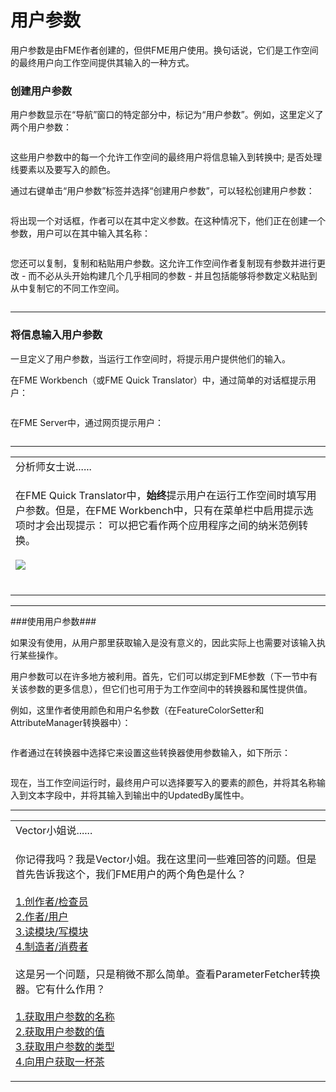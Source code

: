 # 用户参数

<p><font style="vertical-align: inherit;"><font style="vertical-align: inherit;">用户参数是由FME作者创建的，</font></font><font style="vertical-align: inherit;">但供FME用户使用。</font><font style="vertical-align: inherit;">换句话说，它们是工作空间的最终用户向工作空间提供其输入的一种方式。</font></font></p>
<h3><a id="user-content-creating-a-user-parameter" class="anchor" aria-hidden="true" href="https://github.com/safesoftware/FMETraining/blob/Desktop-Advanced-2018/DesktopAdvanced4Parameters/4.02.UserParameters.md#creating-a-user-parameter"></a><font style="vertical-align: inherit;"><font style="vertical-align: inherit;">创建用户参数</font></font></h3>
<p><font style="vertical-align: inherit;"><font style="vertical-align: inherit;">用户参数显示在“导航”窗口的特定部分中，标记为“用户参数”。</font><font style="vertical-align: inherit;">例如，这里定义了两个用户参数：</font></font></p>
<p><a target="_blank" href="https://github.com/safesoftware/FMETraining/blob/Desktop-Advanced-2018/DesktopAdvanced4Parameters/Images/Img4.003.UserParametersInNavigator.png"><img src="./Images/Img4.003.UserParametersInNavigator.png" alt="" style="max-width:100%;"></a></p>
<p><font style="vertical-align: inherit;"><font style="vertical-align: inherit;">这些用户参数中的每一个允许工作空间的最终用户将信息输入到转换中; </font><font style="vertical-align: inherit;">是否处理线要素以及要写入的颜色。</font></font></p>
<p><font style="vertical-align: inherit;"><font style="vertical-align: inherit;">通过右键单击“用户参数”标签并选择“创建用户参数”，可以轻松创建用户参数：</font></font></p>
<p><a target="_blank" href="https://github.com/safesoftware/FMETraining/blob/Desktop-Advanced-2018/DesktopAdvanced4Parameters/Images/Img4.004.RightClickAddParameter.png"><img src="./Images/Img4.004.RightClickAddParameter.png" alt="" style="max-width:100%;"></a></p>
<p><font style="vertical-align: inherit;"><font style="vertical-align: inherit;">将出现一个对话框，作者可以在其中定义参数。</font><font style="vertical-align: inherit;">在这种情况下，他们正在创建一个参数，用户可以在其中输入其名称：</font></font></p>
<p><a target="_blank" href="https://github.com/safesoftware/FMETraining/blob/Desktop-Advanced-2018/DesktopAdvanced4Parameters/Images/Img4.005.DefiningUserParameter.png"><img src="./Images/Img4.005.DefiningUserParameter.png" alt="" style="max-width:100%;"></a></p>
<p><font style="vertical-align: inherit;"><font style="vertical-align: inherit;">您还可以复制，复制和粘贴用户参数。</font><font style="vertical-align: inherit;">这允许工作空间作者复制现有参数并进行更改 - 而不必从头开始构建几个几乎相同的参数 - 并且包括能够将参数定义粘贴到从中复制它的不同工作空间。</font></font></p>
<p><a target="_blank" href="https://github.com/safesoftware/FMETraining/blob/Desktop-Advanced-2018/DesktopAdvanced4Parameters/Images/Img4.005b.CopyingUserParameter.png"><img src="./Images/Img4.005b.CopyingUserParameter.png" alt="" style="max-width:100%;"></a></p>
<hr>
<h3><a id="user-content-entering-information-into-a-user-parameter" class="anchor" aria-hidden="true" href="https://github.com/safesoftware/FMETraining/blob/Desktop-Advanced-2018/DesktopAdvanced4Parameters/4.02.UserParameters.md#entering-information-into-a-user-parameter"></a><font style="vertical-align: inherit;"><font style="vertical-align: inherit;">将信息输入用户参数</font></font></h3>
<p><font style="vertical-align: inherit;"><font style="vertical-align: inherit;">一旦定义了用户参数，当运行工作空间时，将提示用户提供他们的输入。</font></font></p>
<p><font style="vertical-align: inherit;"><font style="vertical-align: inherit;">在FME Workbench（或FME Quick Translator）中，通过简单的对话框提示用户：</font></font></p>
<p><a target="_blank" href="https://github.com/safesoftware/FMETraining/blob/Desktop-Advanced-2018/DesktopAdvanced4Parameters/Images/Img4.006.UserParameterDialog.png"><img src="./Images/Img4.006.UserParameterDialog.png" alt="" style="max-width:100%;"></a></p>
<p><font style="vertical-align: inherit;"><font style="vertical-align: inherit;">在FME Server中，通过网页提示用户：</font></font></p>
<p><a target="_blank" href="https://github.com/safesoftware/FMETraining/blob/Desktop-Advanced-2018/DesktopAdvanced4Parameters/Images/Img4.007.UserParameterServer.png"><img src="./Images/Img4.007.UserParameterServer.png" alt="" style="max-width:100%;"></a></p>
<hr>

<table>
<tbody><tr>
<td>
<i></i><font style="vertical-align: inherit;"><font style="vertical-align: inherit;">
分析师女士说......
</font></font></td>
</tr>
<tr>
<td><font style="vertical-align: inherit;"><font style="vertical-align: inherit;">

在FME Quick Translator中，</font></font><strong><font style="vertical-align: inherit;"><font style="vertical-align: inherit;">始终</font></font></strong><font style="vertical-align: inherit;"><font style="vertical-align: inherit;">提示用户在运行工作空间时填写用户参数。</font><font style="vertical-align: inherit;">但是，在FME Workbench中，只有在菜单栏中启用提示选项时才会出现提示：
 </font><font style="vertical-align: inherit;">可以把它看作两个应用程序之间的纳米范例转换。
</font></font><br><br><a target="_blank" href="https://github.com/safesoftware/FMETraining/blob/Desktop-Advanced-2018/DesktopAdvanced4Parameters/Images/Img4.008.PromptOption.png"><img src="./Images/Img4.008.PromptOption.png" style="max-width:100%;"></a>
<br><br><font style="vertical-align: inherit;"></font></td>
</tr>
</tbody></table>
<hr>
<p><font style="vertical-align: inherit;"><font style="vertical-align: inherit;">###使用用户参数###</font></font></p>
<p><font style="vertical-align: inherit;"><font style="vertical-align: inherit;">如果没有使用，从用户那里获取输入是没有意义的，因此实际上也需要对该输入执行某些操作。</font></font></p>
<p><font style="vertical-align: inherit;"><font style="vertical-align: inherit;">用户参数可以在许多地方被利用。</font><font style="vertical-align: inherit;">首先，它们可以绑定到FME参数（下一节中有关该参数的更多信息），但它们也可用于为工作空间中的转换器和属性提供值。</font></font></p>
<p><font style="vertical-align: inherit;"><font style="vertical-align: inherit;">例如，这里作者使用颜色和用户名参数（在FeatureColorSetter和AttributeManager转换器中）：</font></font></p>
<p><a target="_blank" href="https://github.com/safesoftware/FMETraining/blob/Desktop-Advanced-2018/DesktopAdvanced4Parameters/Images/Img4.009.UsingUserParameterInput.png"><img src="./Images/Img4.009.UsingUserParameterInput.png" alt="" style="max-width:100%;"></a></p>
<p><font style="vertical-align: inherit;"><font style="vertical-align: inherit;">作者通过在转换器中选择它来设置这些转换器使用参数输入，如下所示：</font></font></p>
<p><a target="_blank" href="https://github.com/safesoftware/FMETraining/blob/Desktop-Advanced-2018/DesktopAdvanced4Parameters/Images/Img4.010.SelectingUserParameterInput.png"><img src="./Images/Img4.010.SelectingUserParameterInput.png" alt="" style="max-width:100%;"></a></p>
<p><font style="vertical-align: inherit;"><font style="vertical-align: inherit;">现在，当工作空间运行时，最终用户可以选择要写入的要素的颜色，并将其名称输入到文本字段中，并将其输入到输出中的UpdatedBy属性中。</font></font></p>
<hr>
 
<table>
<tbody><tr>
<td>
<i></i><font style="vertical-align: inherit;"><font style="vertical-align: inherit;">
Vector小姐说......
</font></font></td>
</tr>
<tr>
<td><font style="vertical-align: inherit;"><font style="vertical-align: inherit;">

你记得我吗？</font><font style="vertical-align: inherit;">我是Vector小姐。</font><font style="vertical-align: inherit;">我在这里问一些难回答的问题。</font><font style="vertical-align: inherit;">但是首先告诉我这个，我们FME用户的两个角色是什么？ 
</font></font><br><br><a href="http://52.73.3.37/fmedatastreaming/Manual/QAResponse2017.fmw?chapter=11&amp;question=1&amp;answer=1&amp;DestDataset_TEXTLINE=C%3A%5CFMEOutput%5CQAResponse.html" rel="nofollow"><font style="vertical-align: inherit;"><font style="vertical-align: inherit;">1.创作者/检查员</font></font></a>
<br><a href="http://52.73.3.37/fmedatastreaming/Manual/QAResponse2017.fmw?chapter=11&amp;question=1&amp;answer=2&amp;DestDataset_TEXTLINE=C%3A%5CFMEOutput%5CQAResponse.html" rel="nofollow"><font style="vertical-align: inherit;"><font style="vertical-align: inherit;">2.作者/用户</font></font></a>
<br><a href="http://52.73.3.37/fmedatastreaming/Manual/QAResponse2017.fmw?chapter=11&amp;question=1&amp;answer=3&amp;DestDataset_TEXTLINE=C%3A%5CFMEOutput%5CQAResponse.html" rel="nofollow"><font style="vertical-align: inherit;"><font style="vertical-align: inherit;">3.读模块/写模块</font></font></a>
<br><a href="http://52.73.3.37/fmedatastreaming/Manual/QAResponse2017.fmw?chapter=11&amp;question=1&amp;answer=4&amp;DestDataset_TEXTLINE=C%3A%5CFMEOutput%5CQAResponse.html" rel="nofollow"><font style="vertical-align: inherit;"><font style="vertical-align: inherit;">4.制造者/消费者</font></font></a>
<br><br><font style="vertical-align: inherit;"><font style="vertical-align: inherit;">这是另一个问题，只是稍微不那么简单。</font><font style="vertical-align: inherit;">查看ParameterFetcher转换器。</font><font style="vertical-align: inherit;">它有什么作用？
</font></font><br><br><a href="http://52.73.3.37/fmedatastreaming/Manual/QAResponse2017.fmw?chapter=11&amp;question=2&amp;answer=1&amp;DestDataset_TEXTLINE=C%3A%5CFMEOutput%5CQAResponse.html" rel="nofollow"><font style="vertical-align: inherit;"><font style="vertical-align: inherit;">1.获取用户参数的名称</font></font></a>
<br><a href="http://52.73.3.37/fmedatastreaming/Manual/QAResponse2017.fmw?chapter=11&amp;question=2&amp;answer=2&amp;DestDataset_TEXTLINE=C%3A%5CFMEOutput%5CQAResponse.html" rel="nofollow"><font style="vertical-align: inherit;"><font style="vertical-align: inherit;">2.获取用户参数的值</font></font></a>
<br><a href="http://52.73.3.37/fmedatastreaming/Manual/QAResponse2017.fmw?chapter=11&amp;question=2&amp;answer=3&amp;DestDataset_TEXTLINE=C%3A%5CFMEOutput%5CQAResponse.html" rel="nofollow"><font style="vertical-align: inherit;"><font style="vertical-align: inherit;">3.获取用户参数的类型</font></font></a>
<br><a href="http://52.73.3.37/fmedatastreaming/Manual/QAResponse2017.fmw?chapter=11&amp;question=2&amp;answer=4&amp;DestDataset_TEXTLINE=C%3A%5CFMEOutput%5CQAResponse.html" rel="nofollow"><font style="vertical-align: inherit;"><font style="vertical-align: inherit;">4.向用户获取一杯茶</font></font></a>

</td>
</tr>
</tbody></table>
